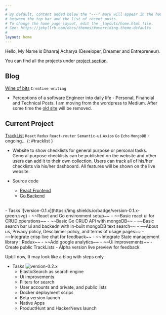 ```yaml
---
#
# By default, content added below the "---" mark will appear in the home page
# between the top bar and the list of recent posts.
# To change the home page layout, edit the _layouts/home.html file.
# See: https://jekyllrb.com/docs/themes/#overriding-theme-defaults
#
layout: home
---
```


Hello, My Name is Dhanraj Acharya (Developer, Dreamer and Entrepreneur).

You can find all the projects under [project section](/all-projects).

## Blog

<a href="https://medium.com/wineofbits" target="_new">Wine of bits</a> `Creative writing`

- Perceptions of a software Engineer into daily life - Personal, Financial and Technical Posts.
  I am moving from the wordpress to Medium. After some time the <a href="https://www.wineofbits.com" target="_new">old site</a> will be removed.

## Current Project

<a href="https://tracklist-alpha.herokuapp.com" target="_new">TrackList</a> `React` `Redux` `React-router` `Semantic-ui` `Axios` `Go` `Echo` `MongoDB` - ongoing...
{: #tracklist }

- Website to show checklists for general purpose or personal tasks. General purpose checklists can be published on the website and other users can add it to their own collection. Users can track all of his/her checklists via his/her dashboard. All features will be shown on the live website.

- Source code

  - <a href="https://drex44.github.io/TrackList-react-frontend" target="_new">React Frontend</a>
  - <a href="https://drex44.github.io/TrackList-go-backend" target="_new">Go Backend</a>

<br />
- Tasks ![version-0.1.x](https://img.shields.io/badge/version-0.1.x-green.svg)
  - ~~React and Go environment setup~~
  - ~~Basic react ui for CRUD operations~~
  - ~~Basic Go CRUD API with mongoDB~~
  - ~~Basic search bar ui and backedn with in-built mongoDB text search~~
  - ~~About us, Privacy policy, Desclaimer policy, and terms of usage pages~~
  - ~~Integrate crisp live chat for feedback~~
  - ~~Integrate State management library : Redux~~
  - ~~Add google analytics~~
  - ~~Ui improvements~~
  - Create public TrackLists
  - Alpha version live preview for feedback

Uptill now, It may look like a blog with steps only.

- Tasks ![version-0.2.x](https://img.shields.io/badge/version-0.2.x-green.svg)
  - ElasticSearch as search engine
  - Ui improvements
  - Filters for search
  - User accounts and private, and public lists
  - Docker deployment scrips
  - Beta version launch
  - Native Apps
  - ProductHunt and HackerNews launch
